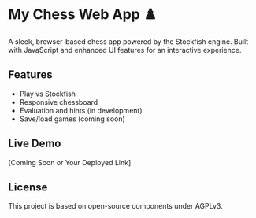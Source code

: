 # My Chess Web App ♟️

A sleek, browser-based chess app powered by the Stockfish engine. Built with JavaScript and enhanced UI features for an interactive experience.

## Features
- Play vs Stockfish
- Responsive chessboard
- Evaluation and hints (in development)
- Save/load games (coming soon)

## Live Demo
[Coming Soon or Your Deployed Link]

## License
This project is based on open-source components under AGPLv3.

